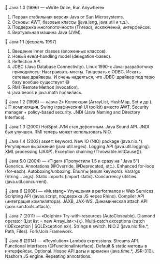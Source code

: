 🔹 Java 1.0 (1996) — «Write Once, Run Anywhere»
1) Первая стабильная версия Java от Sun Microsystems.
2) Основы: AWT, базовые классы (java.lang, java.util и т.д.).
3) Поддержка многопоточности (Thread), исключений, интерфейсов.
4) Виртуальная машина Java (JVM).

🔹 Java 1.1 (февраль 1997)
1) Введение inner classes (вложенных классов).
2) Новый event-handling model (delegation-based).
3) Reflection API.
4) JDBC (Java Database Connectivity).
Linux 1990-х Java-разработчику приходилось:
Настраивать мосты.
Танцевать с ODBC.
Искать сетевые драйверы.
И очень надеяться, что JDBC-драйвер под твою базу вообще существует 😅
5) RMI (Remote Method Invocation).
6) java.beans и java.math появились.

🔹 Java 1.2 (1998) — «Java 2»
Коллекции (ArrayList, HashMap, Set и др.).
JIT-компиляция.
Swing (графический UI toolkit) вместо AWT.
Security manager + policy-based security.
JNDI (Java Naming and Directory Interface).

🔹 Java 1.3 (2000)
HotSpot JVM стал дефолтным.
Java Sound API.
JNDI был улучшен.
RMI теперь может использовать NIO.

🔹 Java 1.4 (2002)
assert keyword.
New IO (NIO) package (java.nio.*).
Регулярные выражения (java.util.regex).
Logging API (java.util.logging).
XML processing (JAXP).
Exception chaining (Throwable.initCause()).

🔹 Java 5.0 (2004) — «Tiger»
(Пропустили 1.5 и сразу на "Java 5")
Generics.
Annotations (@Override, @Deprecated, etc.).
Enhanced for-loop (for-each).
Autoboxing/unboxing.
Enum'ы (enum keyword).
Varargs (String... args).
Static imports (import static).
Concurrency utilities (java.util.concurrent).

🔹 Java 6 (2006) — «Mustang»
Улучшения в performance и Web Services.
Scripting API (javax.script, поддержка JS через Rhino).
Compiler API (интеграция компилятора).
JAXB, JAX-WS.
Динамическая attach API (com.sun.tools.attach).

🔹 Java 7 (2011) — «Dolphin»
Try-with-resources (AutoCloseable).
Diamond operator (List<String> list = new ArrayList<>();).
Multi-catch exceptions (catch (IOException | SQLException ex)).
Strings в switch.
NIO.2 (java.nio.file.*, Path, Files).
Fork/Join Framework.

🔹 Java 8 (2014) — «Revolution»
Lambda expressions.
Streams API.
Functional interfaces (@FunctionalInterface).
Default & static методы в интерфейсах.
Optional.
Новое API даты и времени (java.time.*, JSR-310).
Nashorn JS engine.
Repeating annotations.
